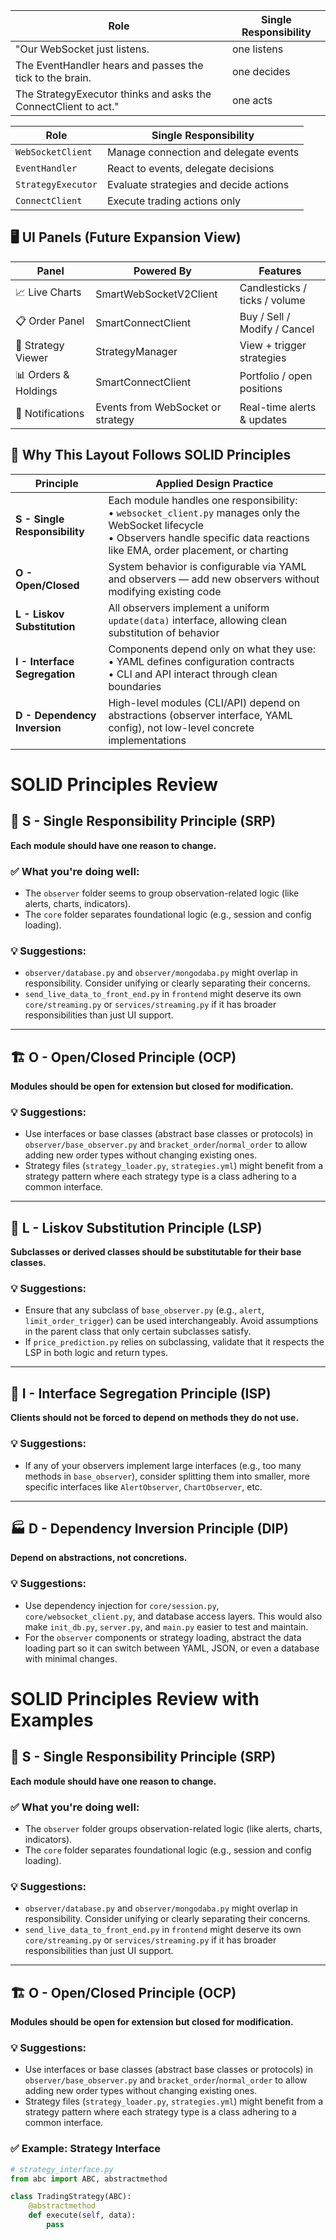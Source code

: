 | Role                                                             | Single Responsibility                |
|------------------------------------------------------------------| ------------------------------------ |
| "Our WebSocket just listens.                                     | one listens                          |
| The EventHandler hears and passes the tick to the brain.         | one decides                          |
| The StrategyExecutor thinks and asks the ConnectClient to act."  | one acts                             |



| Role               | Single Responsibility                  |
| ------------------ | -------------------------------------- |
| `WebSocketClient`  | Manage connection and delegate events  |
| `EventHandler`     | React to events, delegate decisions    |
| `StrategyExecutor` | Evaluate strategies and decide actions |
| `ConnectClient`    | Execute trading actions only           |


## 🖥️ UI Panels (Future Expansion View)

| Panel               | Powered By              | Features                          |
|---------------------|--------------------------|------------------------------------|
| 📈 Live Charts      | SmartWebSocketV2Client   | Candlesticks / ticks / volume     |
| 📋 Order Panel      | SmartConnectClient       | Buy / Sell / Modify / Cancel      |
| 🧠 Strategy Viewer  | StrategyManager          | View + trigger strategies         |
| 📊 Orders & Holdings| SmartConnectClient       | Portfolio / open positions        |
| 📍 Notifications    | Events from WebSocket or strategy | Real-time alerts & updates |


## 📐 Why This Layout Follows SOLID Principles

| Principle                 | Applied Design Practice |
|--------------------------|-------------------------|
| **S - Single Responsibility** | Each module handles one responsibility:<br>• `websocket_client.py` manages only the WebSocket lifecycle<br>• Observers handle specific data reactions like EMA, order placement, or charting |
| **O - Open/Closed**         | System behavior is configurable via YAML and observers — add new observers without modifying existing code |
| **L - Liskov Substitution** | All observers implement a uniform `update(data)` interface, allowing clean substitution of behavior |
| **I - Interface Segregation** | Components depend only on what they use:<br>• YAML defines configuration contracts<br>• CLI and API interact through clean boundaries |
| **D - Dependency Inversion** | High-level modules (CLI/API) depend on abstractions (observer interface, YAML config), not low-level concrete implementations |


# SOLID Principles Review

## 🧱 S - Single Responsibility Principle (SRP)
**Each module should have one reason to change.**

### ✅ What you're doing well:
- The `observer` folder seems to group observation-related logic (like alerts, charts, indicators).
- The `core` folder separates foundational logic (e.g., session and config loading).

### 💡 Suggestions:
- `observer/database.py` and `observer/mongodaba.py` might overlap in responsibility. Consider unifying or clearly separating their concerns.
- `send_live_data_to_front_end.py` in `frontend` might deserve its own `core/streaming.py` or `services/streaming.py` if it has broader responsibilities than just UI support.

---

## 🏗 O - Open/Closed Principle (OCP)
**Modules should be open for extension but closed for modification.**

### 💡 Suggestions:
- Use interfaces or base classes (abstract base classes or protocols) in `observer/base_observer.py` and `bracket_order`/`normal_order` to allow adding new order types without changing existing ones.
- Strategy files (`strategy_loader.py`, `strategies.yml`) might benefit from a strategy pattern where each strategy type is a class adhering to a common interface.

---

## 🔌 L - Liskov Substitution Principle (LSP)
**Subclasses or derived classes should be substitutable for their base classes.**

### 💡 Suggestions:
- Ensure that any subclass of `base_observer.py` (e.g., `alert`, `limit_order_trigger`) can be used interchangeably. Avoid assumptions in the parent class that only certain subclasses satisfy.
- If `price_prediction.py` relies on subclassing, validate that it respects the LSP in both logic and return types.

---

## 🔄 I - Interface Segregation Principle (ISP)
**Clients should not be forced to depend on methods they do not use.**

### 💡 Suggestions:
- If any of your observers implement large interfaces (e.g., too many methods in `base_observer`), consider splitting them into smaller, more specific interfaces like `AlertObserver`, `ChartObserver`, etc.

---

## 🏭 D - Dependency Inversion Principle (DIP)
**Depend on abstractions, not concretions.**

### 💡 Suggestions:
- Use dependency injection for `core/session.py`, `core/websocket_client.py`, and database access layers. This would also make `init_db.py`, `server.py`, and `main.py` easier to test and maintain.
- For the `observer` components or strategy loading, abstract the data loading part so it can switch between YAML, JSON, or even a database with minimal changes.


# SOLID Principles Review with Examples

## 🧱 S - Single Responsibility Principle (SRP)
**Each module should have one reason to change.**

### ✅ What you're doing well:
- The `observer` folder groups observation-related logic (like alerts, charts, indicators).
- The `core` folder separates foundational logic (e.g., session and config loading).

### 💡 Suggestions:
- `observer/database.py` and `observer/mongodaba.py` might overlap in responsibility. Consider unifying or clearly separating their concerns.
- `send_live_data_to_front_end.py` in `frontend` might deserve its own `core/streaming.py` or `services/streaming.py` if it has broader responsibilities than just UI support.

---

## 🏗 O - Open/Closed Principle (OCP)
**Modules should be open for extension but closed for modification.**

### 💡 Suggestions:
- Use interfaces or base classes (abstract base classes or protocols) in `observer/base_observer.py` and `bracket_order`/`normal_order` to allow adding new order types without changing existing ones.
- Strategy files (`strategy_loader.py`, `strategies.yml`) might benefit from a strategy pattern where each strategy type is a class adhering to a common interface.

### ✅ Example: Strategy Interface
```python
# strategy_interface.py
from abc import ABC, abstractmethod

class TradingStrategy(ABC):
    @abstractmethod
    def execute(self, data):
        pass
